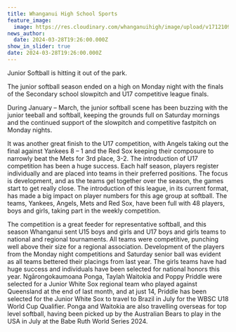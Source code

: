 ```yaml
---
title: Whanganui High School Sports
feature_image:
  image: https://res.cloudinary.com/whanganuihigh/image/upload/v1712109428/News/Junior_Softball.jpg
news_author:
  date: 2024-03-28T19:26:00.000Z
show_in_slider: true
date: 2024-03-28T19:26:00.000Z
---
```

Junior Softball is hitting it out of the park.

The junior softball season ended on a high on Monday night with the finals of the Secondary school slowpitch and [](<>)U17 competitive league finals.

During January – March, the junior softball scene has been buzzing with the junior teeball and softball, keeping the grounds full on Saturday mornings and the continued support of the slowpitch and competitive fastpitch on Monday nights.

It was another great finish to the U17 competition, with Angels taking out the final against Yankees 8 – 1 and the Red Sox keeping their composure to narrowly beat the Mets for 3rd place, 3-2. The introduction of U17 competition has been a huge success. Each half season, players register individually and are placed into teams in their preferred positions. The focus is development, and as the teams gel together over the season, the games start to get really close. The introduction of this league, in its current format, has made a big impact on player numbers for this age group at softball. The teams, Yankees, Angels, Mets and Red Sox, have been full with 48 players, boys and girls, taking part in the weekly competition.

The competition is a great feeder for representative softball, and this season Whanganui sent U15 boys and girls and U17 boys and girls teams to national and regional tournaments. All teams were competitive, punching well above their size for a regional association. Development of the players from the Monday night competitions and Saturday senior ball was evident as all teams bettered their placings from last year. The girls teams have had huge success and individuals have been selected for national honors this year. Ngārongokaumoana Ponga, Taylah Waitokia and Poppy Priddle were selected for a Junior White Sox regional team who played against Queensland at the end of last month, and at just 14, Priddle has been selected for the Junior White Sox to travel to Brazil in July for the WBSC U18 World Cup Qualifier. Ponga and Waitokia are also travelling overseas for top level softball, having been picked up by the Australian Bears to play in the USA in July at the Babe Ruth World Series 2024.